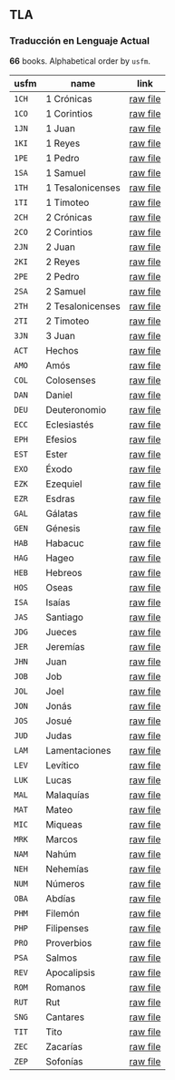 ## TLA

### Traducción en Lenguaje Actual

**66** books. Alphabetical order by `usfm`.

| usfm  | name             | link                                                                              |
| ----- | ---------------- | --------------------------------------------------------------------------------- |
| `1CH` | 1 Crónicas       | [raw file](https://mrk214.github.io/bible-data-es-spa/data/es___spa/TLA/1CH.json) |
| `1CO` | 1 Corintios      | [raw file](https://mrk214.github.io/bible-data-es-spa/data/es___spa/TLA/1CO.json) |
| `1JN` | 1 Juan           | [raw file](https://mrk214.github.io/bible-data-es-spa/data/es___spa/TLA/1JN.json) |
| `1KI` | 1 Reyes          | [raw file](https://mrk214.github.io/bible-data-es-spa/data/es___spa/TLA/1KI.json) |
| `1PE` | 1 Pedro          | [raw file](https://mrk214.github.io/bible-data-es-spa/data/es___spa/TLA/1PE.json) |
| `1SA` | 1 Samuel         | [raw file](https://mrk214.github.io/bible-data-es-spa/data/es___spa/TLA/1SA.json) |
| `1TH` | 1 Tesalonicenses | [raw file](https://mrk214.github.io/bible-data-es-spa/data/es___spa/TLA/1TH.json) |
| `1TI` | 1 Timoteo        | [raw file](https://mrk214.github.io/bible-data-es-spa/data/es___spa/TLA/1TI.json) |
| `2CH` | 2 Crónicas       | [raw file](https://mrk214.github.io/bible-data-es-spa/data/es___spa/TLA/2CH.json) |
| `2CO` | 2 Corintios      | [raw file](https://mrk214.github.io/bible-data-es-spa/data/es___spa/TLA/2CO.json) |
| `2JN` | 2 Juan           | [raw file](https://mrk214.github.io/bible-data-es-spa/data/es___spa/TLA/2JN.json) |
| `2KI` | 2 Reyes          | [raw file](https://mrk214.github.io/bible-data-es-spa/data/es___spa/TLA/2KI.json) |
| `2PE` | 2 Pedro          | [raw file](https://mrk214.github.io/bible-data-es-spa/data/es___spa/TLA/2PE.json) |
| `2SA` | 2 Samuel         | [raw file](https://mrk214.github.io/bible-data-es-spa/data/es___spa/TLA/2SA.json) |
| `2TH` | 2 Tesalonicenses | [raw file](https://mrk214.github.io/bible-data-es-spa/data/es___spa/TLA/2TH.json) |
| `2TI` | 2 Timoteo        | [raw file](https://mrk214.github.io/bible-data-es-spa/data/es___spa/TLA/2TI.json) |
| `3JN` | 3 Juan           | [raw file](https://mrk214.github.io/bible-data-es-spa/data/es___spa/TLA/3JN.json) |
| `ACT` | Hechos           | [raw file](https://mrk214.github.io/bible-data-es-spa/data/es___spa/TLA/ACT.json) |
| `AMO` | Amós             | [raw file](https://mrk214.github.io/bible-data-es-spa/data/es___spa/TLA/AMO.json) |
| `COL` | Colosenses       | [raw file](https://mrk214.github.io/bible-data-es-spa/data/es___spa/TLA/COL.json) |
| `DAN` | Daniel           | [raw file](https://mrk214.github.io/bible-data-es-spa/data/es___spa/TLA/DAN.json) |
| `DEU` | Deuteronomio     | [raw file](https://mrk214.github.io/bible-data-es-spa/data/es___spa/TLA/DEU.json) |
| `ECC` | Eclesiastés      | [raw file](https://mrk214.github.io/bible-data-es-spa/data/es___spa/TLA/ECC.json) |
| `EPH` | Efesios          | [raw file](https://mrk214.github.io/bible-data-es-spa/data/es___spa/TLA/EPH.json) |
| `EST` | Ester            | [raw file](https://mrk214.github.io/bible-data-es-spa/data/es___spa/TLA/EST.json) |
| `EXO` | Éxodo            | [raw file](https://mrk214.github.io/bible-data-es-spa/data/es___spa/TLA/EXO.json) |
| `EZK` | Ezequiel         | [raw file](https://mrk214.github.io/bible-data-es-spa/data/es___spa/TLA/EZK.json) |
| `EZR` | Esdras           | [raw file](https://mrk214.github.io/bible-data-es-spa/data/es___spa/TLA/EZR.json) |
| `GAL` | Gálatas          | [raw file](https://mrk214.github.io/bible-data-es-spa/data/es___spa/TLA/GAL.json) |
| `GEN` | Génesis          | [raw file](https://mrk214.github.io/bible-data-es-spa/data/es___spa/TLA/GEN.json) |
| `HAB` | Habacuc          | [raw file](https://mrk214.github.io/bible-data-es-spa/data/es___spa/TLA/HAB.json) |
| `HAG` | Hageo            | [raw file](https://mrk214.github.io/bible-data-es-spa/data/es___spa/TLA/HAG.json) |
| `HEB` | Hebreos          | [raw file](https://mrk214.github.io/bible-data-es-spa/data/es___spa/TLA/HEB.json) |
| `HOS` | Oseas            | [raw file](https://mrk214.github.io/bible-data-es-spa/data/es___spa/TLA/HOS.json) |
| `ISA` | Isaías           | [raw file](https://mrk214.github.io/bible-data-es-spa/data/es___spa/TLA/ISA.json) |
| `JAS` | Santiago         | [raw file](https://mrk214.github.io/bible-data-es-spa/data/es___spa/TLA/JAS.json) |
| `JDG` | Jueces           | [raw file](https://mrk214.github.io/bible-data-es-spa/data/es___spa/TLA/JDG.json) |
| `JER` | Jeremías         | [raw file](https://mrk214.github.io/bible-data-es-spa/data/es___spa/TLA/JER.json) |
| `JHN` | Juan             | [raw file](https://mrk214.github.io/bible-data-es-spa/data/es___spa/TLA/JHN.json) |
| `JOB` | Job              | [raw file](https://mrk214.github.io/bible-data-es-spa/data/es___spa/TLA/JOB.json) |
| `JOL` | Joel             | [raw file](https://mrk214.github.io/bible-data-es-spa/data/es___spa/TLA/JOL.json) |
| `JON` | Jonás            | [raw file](https://mrk214.github.io/bible-data-es-spa/data/es___spa/TLA/JON.json) |
| `JOS` | Josué            | [raw file](https://mrk214.github.io/bible-data-es-spa/data/es___spa/TLA/JOS.json) |
| `JUD` | Judas            | [raw file](https://mrk214.github.io/bible-data-es-spa/data/es___spa/TLA/JUD.json) |
| `LAM` | Lamentaciones    | [raw file](https://mrk214.github.io/bible-data-es-spa/data/es___spa/TLA/LAM.json) |
| `LEV` | Levítico         | [raw file](https://mrk214.github.io/bible-data-es-spa/data/es___spa/TLA/LEV.json) |
| `LUK` | Lucas            | [raw file](https://mrk214.github.io/bible-data-es-spa/data/es___spa/TLA/LUK.json) |
| `MAL` | Malaquías        | [raw file](https://mrk214.github.io/bible-data-es-spa/data/es___spa/TLA/MAL.json) |
| `MAT` | Mateo            | [raw file](https://mrk214.github.io/bible-data-es-spa/data/es___spa/TLA/MAT.json) |
| `MIC` | Miqueas          | [raw file](https://mrk214.github.io/bible-data-es-spa/data/es___spa/TLA/MIC.json) |
| `MRK` | Marcos           | [raw file](https://mrk214.github.io/bible-data-es-spa/data/es___spa/TLA/MRK.json) |
| `NAM` | Nahúm            | [raw file](https://mrk214.github.io/bible-data-es-spa/data/es___spa/TLA/NAM.json) |
| `NEH` | Nehemías         | [raw file](https://mrk214.github.io/bible-data-es-spa/data/es___spa/TLA/NEH.json) |
| `NUM` | Números          | [raw file](https://mrk214.github.io/bible-data-es-spa/data/es___spa/TLA/NUM.json) |
| `OBA` | Abdías           | [raw file](https://mrk214.github.io/bible-data-es-spa/data/es___spa/TLA/OBA.json) |
| `PHM` | Filemón          | [raw file](https://mrk214.github.io/bible-data-es-spa/data/es___spa/TLA/PHM.json) |
| `PHP` | Filipenses       | [raw file](https://mrk214.github.io/bible-data-es-spa/data/es___spa/TLA/PHP.json) |
| `PRO` | Proverbios       | [raw file](https://mrk214.github.io/bible-data-es-spa/data/es___spa/TLA/PRO.json) |
| `PSA` | Salmos           | [raw file](https://mrk214.github.io/bible-data-es-spa/data/es___spa/TLA/PSA.json) |
| `REV` | Apocalipsis      | [raw file](https://mrk214.github.io/bible-data-es-spa/data/es___spa/TLA/REV.json) |
| `ROM` | Romanos          | [raw file](https://mrk214.github.io/bible-data-es-spa/data/es___spa/TLA/ROM.json) |
| `RUT` | Rut              | [raw file](https://mrk214.github.io/bible-data-es-spa/data/es___spa/TLA/RUT.json) |
| `SNG` | Cantares         | [raw file](https://mrk214.github.io/bible-data-es-spa/data/es___spa/TLA/SNG.json) |
| `TIT` | Tito             | [raw file](https://mrk214.github.io/bible-data-es-spa/data/es___spa/TLA/TIT.json) |
| `ZEC` | Zacarías         | [raw file](https://mrk214.github.io/bible-data-es-spa/data/es___spa/TLA/ZEC.json) |
| `ZEP` | Sofonías         | [raw file](https://mrk214.github.io/bible-data-es-spa/data/es___spa/TLA/ZEP.json) |
